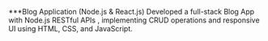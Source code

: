 ***Blog Application (Node.js & React.js)
Developed a full-stack Blog App with Node.js RESTful APIs , implementing CRUD operations and responsive UI using HTML, CSS, and JavaScript.
